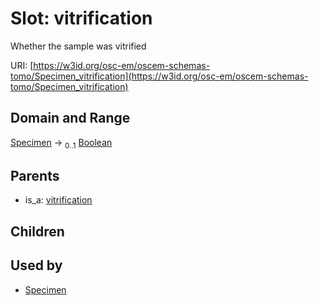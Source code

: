 
# Slot: vitrification

Whether the sample was vitrified

URI: [https://w3id.org/osc-em/oscem-schemas-tomo/Specimen_vitrification](https://w3id.org/osc-em/oscem-schemas-tomo/Specimen_vitrification)


## Domain and Range

[Specimen](Specimen.md) &#8594;  <sub>0..1</sub> [Boolean](types/Boolean.md)

## Parents

 *  is_a: [vitrification](vitrification.md)

## Children


## Used by

 * [Specimen](Specimen.md)

